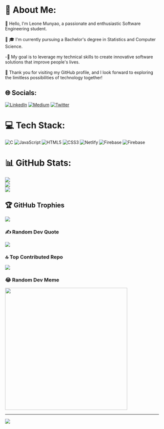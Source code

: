 # 💫 About Me:
👋 Hello, I'm Leone Munyao, a passionate and enthusiastic Software Engineering student.<br><br>🌟 🎓 I'm currently pursuing a Bachelor's degree in Statistics and Computer Science.<br><br>-🥇 My goal is to leverage my technical skills to create innovative software solutions that improve people's lives.<br><br>🚀 Thank you for visiting my GitHub profile, and I look forward to exploring the limitless possibilities of technology together!<br>


## 🌐 Socials:
[![LinkedIn](https://img.shields.io/badge/LinkedIn-%230077B5.svg?logo=linkedin&logoColor=white)](https://linkedin.com/in/leonemunyao/) [![Medium](https://img.shields.io/badge/Medium-12100E?logo=medium&logoColor=white)](https://medium.com/@leonemunyao) [![Twitter](https://img.shields.io/badge/Twitter-%231DA1F2.svg?logo=Twitter&logoColor=white)](https://twitter.com/leon_munyao) 

# 💻 Tech Stack:
![C](https://img.shields.io/badge/c-%2300599C.svg?style=for-the-badge&logo=c&logoColor=white) ![JavaScript](https://img.shields.io/badge/javascript-%23323330.svg?style=for-the-badge&logo=javascript&logoColor=%23F7DF1E) ![HTML5](https://img.shields.io/badge/html5-%23E34F26.svg?style=for-the-badge&logo=html5&logoColor=white) ![CSS3](https://img.shields.io/badge/css3-%231572B6.svg?style=for-the-badge&logo=css3&logoColor=white) ![Netlify](https://img.shields.io/badge/netlify-%23000000.svg?style=for-the-badge&logo=netlify&logoColor=#00C7B7) ![Firebase](https://img.shields.io/badge/firebase-%23039BE5.svg?style=for-the-badge&logo=firebase) ![Firebase](https://img.shields.io/badge/Firebase-039BE5?style=for-the-badge&logo=Firebase&logoColor=white)
# 📊 GitHub Stats:
![](https://github-readme-stats.vercel.app/api?username=leonemunyao&theme=tokyonight&hide_border=false&include_all_commits=true&count_private=true)<br/>
![](https://github-readme-streak-stats.herokuapp.com/?user=leonemunyao&theme=tokyonight&hide_border=false)<br/>
![](https://github-readme-stats.vercel.app/api/top-langs/?username=leonemunyao&theme=tokyonight&hide_border=false&include_all_commits=true&count_private=true&layout=compact)

## 🏆 GitHub Trophies
![](https://github-profile-trophy.vercel.app/?username=leonemunyao&theme=matrix&no-frame=false&no-bg=false&margin-w=4)

### ✍️ Random Dev Quote
![](https://quotes-github-readme.vercel.app/api?type=horizontal&theme=radical)

### 🔝 Top Contributed Repo
![](https://github-contributor-stats.vercel.app/api?username=leonemunyao&limit=5&theme=nord&combine_all_yearly_contributions=true)

### 😂 Random Dev Meme
<img src='https://randommeme-five.vercel.app/' style="height: 400px;"/>

---
[![](https://visitcount.itsvg.in/api?id=leonemunyao&icon=0&color=0)](https://visitcount.itsvg.in)

<!-- Proudly created with GPRM ( https://gprm.itsvg.in ) -->
